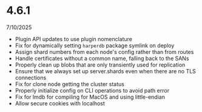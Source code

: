 # 4.6.1
7/10/2025

- Plugin API updates to use plugin nomenclature
- Fix for dynamically setting `harperdb` package symlink on deploy
- Assign shard numbers from each node's config rather than from routes
- Handle certificates without a common name, falling back to the SANs
- Properly clean up blobs that are only transiently used for replication
- Ensure that we always set up server.shards even when there are no TLS connections
- Fix for clone node getting the cluster status
- Properly initialize config on CLI operations to avoid path error
- Fix for lmdb for compiling for MacOS and using little-endian
- Allow secure cookies with localhost
